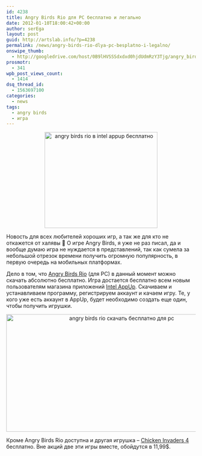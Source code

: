 ```yaml
---
id: 4238
title: Angry Birds Rio для PC бесплатно и легально
date: 2012-01-10T18:00:42+00:00
author: serEga
layout: post
guid: http://artslab.info/?p=4238
permalink: /news/angry-birds-rio-dlya-pc-besplatno-i-legalno/
onswipe_thumb:
  - http://googledrive.com/host/0B9lHVSSSdxdxd0hjdUdmRzY3Tjg/angry_birds_rio_skachat_besplatno_pc.jpg
prosmotr:
  - 341
wpb_post_views_count:
  - 1414
dsq_thread_id:
  - 1563697100
categories:
  - news
tags:
  - angry birds
  - игра
---
```

<center>
  <a href="http://googledrive.com/host/0B9lHVSSSdxdxd0hjdUdmRzY3Tjg/intll_appup_c.jpg"><img src="http://googledrive.com/host/0B9lHVSSSdxdxd0hjdUdmRzY3Tjg/intll_appup_c-300x255.jpg" alt="angry birds rio в intel appup бесплатно" title="intel_appup" width="300" height="255" class="alignnone size-medium wp-image-4240" srcset="http://googledrive.com/host/0B9lHVSSSdxdxd0hjdUdmRzY3Tjg/intll_appup_c-300x255.jpg 300w, http://googledrive.com/host/0B9lHVSSSdxdxd0hjdUdmRzY3Tjg/intll_appup_c.jpg 368w" sizes="(max-width: 300px) 100vw, 300px" /></a>
</center>

Новость для всех любителей хороших игр, а так же для кто не откажется от халявы 🙂
О игре Angry Birds, я уже не раз писал, да и вообще думаю игра не нуждается в представлений, так как сумела за небольшой отрезок времени получить огромную популярность, в первую очередь на мобильных платформах.

Дело в том, что [Angry Birds Rio](http://www.appup.com/app-details/Angry-Birds-Rio) (для PC) в данный момент можно скачать абсолютно бесплатно. Игра достается бесплатно всем новым пользователям магазина приложений <a href="http://www.appup.com/index" target="_blank">Intel AppUp</a>. Скачиваем и устанавливаем программу, регистрируем аккаунт и качаем игру. Те, у кого уже есть аккаунт в AppUp, будет необходимо создать еще один, чтобы получить игрушки.

<center>
  <a href="http://googledrive.com/host/0B9lHVSSSdxdxd0hjdUdmRzY3Tjg/angry_birds_rio_skachat_besplatno_pc.jpg"><img src="http://googledrive.com/host/0B9lHVSSSdxdxd0hjdUdmRzY3Tjg/angry_birds_rio_skachat_besplatno_pc.jpg" alt="angry birds rio скачать бесплатно для pc" title="angry_birds_rio_skachat_besplatno_pc" width="598" height="312" class="aligncenter size-full wp-image-4242" /></a>
</center>

Кроме Angry Birds Rio доступна и другая игрушка &#8211; [Chicken Invaders 4](http://www.appup.com/app-details/Chicken-Invaders-4-Xmas) бесплатно. Вне акций две эти игры вместе, обойдутся в 11,99$.